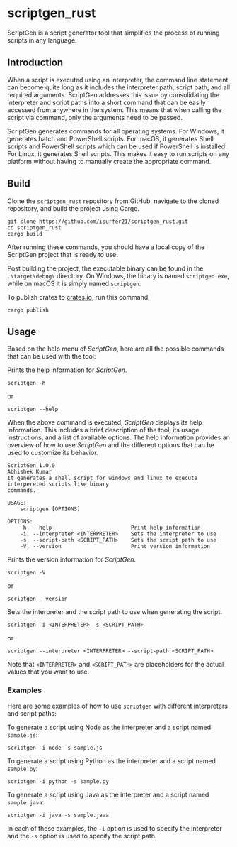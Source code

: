 # scriptgen_rust

ScriptGen is a script generator tool that simplifies the process of running scripts in any language. 

## Introduction

When a script is executed using an interpreter, the command line statement can become quite long as it includes the interpreter path, script path, and all required arguments. ScriptGen addresses this issue by consolidating the interpreter and script paths into a short command that can be easily accessed from anywhere in the system. This means that when calling the script via command, only the arguments need to be passed.

ScriptGen generates commands for all operating systems. For Windows, it generates batch and PowerShell scripts. For macOS, it generates Shell scripts and PowerShell scripts which can be used if PowerShell is installed. For Linux, it generates Shell scripts. This makes it easy to run scripts on any platform without having to manually create the appropriate command.

## Build

Clone the `scriptgen_rust` repository from GitHub, navigate to the cloned repository, and build the project using Cargo.

```
git clone https://github.com/isurfer21/scriptgen_rust.git
cd scriptgen_rust
cargo build
```

After running these commands, you should have a local copy of the ScriptGen project that is ready to use.

Post building the project, the executable binary can be found in the `.\target\debug\` directory. On Windows, the binary is named `scriptgen.exe`, while on macOS it is simply named `scriptgen`.

To publish crates to [crates.io](https://crates.io/), run this command.

```
cargo publish
```

## Usage

Based on the help menu of _ScriptGen_, here are all the possible commands that can be used with the tool:

Prints the help information for _ScriptGen_.
```
scriptgen -h
``` 
or 
```
scriptgen --help
```

When the above command is executed, _ScriptGen_ displays its help information. This includes a brief description of the tool, its usage instructions, and a list of available options. The help information provides an overview of how to use _ScriptGen_ and the different options that can be used to customize its behavior.

```
ScriptGen 1.0.0
Abhishek Kumar
It generates a shell script for windows and linux to execute interpereted scripts like binary
commands.

USAGE:
    scriptgen [OPTIONS]

OPTIONS:
    -h, --help                         Print help information
    -i, --interpreter <INTERPRETER>    Sets the interpreter to use
    -s, --script-path <SCRIPT_PATH>    Sets the script path to use
    -V, --version                      Print version information
```

Prints the version information for _ScriptGen_.
```
scriptgen -V
``` 
or 
```
scriptgen --version
```

Sets the interpreter and the script path to use when generating the script.
```
scriptgen -i <INTERPRETER> -s <SCRIPT_PATH>
``` 
or 
```
scriptgen --interpreter <INTERPRETER> --script-path <SCRIPT_PATH>
```

Note that `<INTERPRETER>` and `<SCRIPT_PATH>` are placeholders for the actual values that you want to use. 

### Examples

Here are some examples of how to use `scriptgen` with different interpreters and script paths:

To generate a script using Node as the interpreter and a script named `sample.js`:
```
scriptgen -i node -s sample.js
```

To generate a script using Python as the interpreter and a script named `sample.py`:
```
scriptgen -i python -s sample.py
```

To generate a script using Java as the interpreter and a script named `sample.java`:
```
scriptgen -i java -s sample.java
```

In each of these examples, the `-i` option is used to specify the interpreter and the `-s` option is used to specify the script path.
